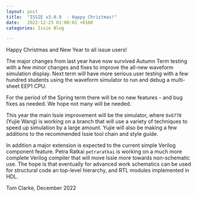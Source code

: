 ```yaml
---
layout: post
title:  "ISSIE v3.0.9  - Happy Christmas!"
date:   2022-12-25 01:00:01 +0100
categories: Issie Blog

---
```


Happy Christmas and New Year to all issue users!


The major changes from last year have now survived Autumn Term testing with a few minor changes and fixes to improve the all-new waveform simulation display. Next term will have more serious user testing with a few hundred students using the waveform simulator to run and debug a multi-sheet EEP1 CPU.

For the period of the Spring term there will be no new features - and bug fixes as needed. We hope not many will be needed.

This year the main Issie improvement will be the simulator, where `0x6770` (Yujie Wang) is working on a branch that will use a variety of techniques to speed up simulation by a large amount. Yujie will also be making a few additions to the recommended Issie tool chain and style guide.

In addition a major extension is expected to the current simple Verilog component feature. Petra Ratkai `petraratkai` is working on a much more complete Verilog compiler that will move Issie more towards non-schematic use. The hope is that eventually for advanced work schematics can be used for structural code an top-level hierarchy, and RTL modules implemented in HDL.

Tom Clarke, December 2022


